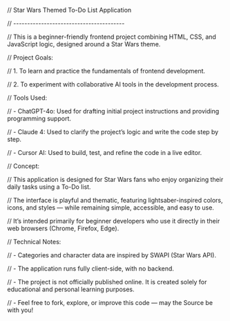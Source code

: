 // Star Wars Themed To-Do List Application

// ----------------------------------------



// This is a beginner-friendly frontend project combining HTML, CSS, and JavaScript logic, designed around a Star Wars theme.



// Project Goals:

// 1. To learn and practice the fundamentals of frontend development.

// 2. To experiment with collaborative AI tools in the development process.



// Tools Used:

// - ChatGPT-4o: Used for drafting initial project instructions and providing programming support.

// - Claude 4: Used to clarify the project’s logic and write the code step by step.

// - Cursor AI: Used to build, test, and refine the code in a live editor.



// Concept:

// This application is designed for Star Wars fans who enjoy organizing their daily tasks using a To-Do list. 

// The interface is playful and thematic, featuring lightsaber-inspired colors, icons, and styles — while remaining simple, accessible, and easy to use. 

// It’s intended primarily for beginner developers who use it directly in their web browsers (Chrome, Firefox, Edge).



// Technical Notes:

// - Categories and character data are inspired by SWAPI (Star Wars API).

// - The application runs fully client-side, with no backend.

// - The project is not officially published online. It is created solely for educational and personal learning purposes.

// - Feel free to fork, explore, or improve this code — may the Source be with you!

